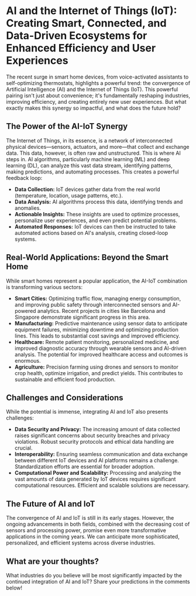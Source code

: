 # AI and the Internet of Things (IoT): Creating Smart, Connected, and Data-Driven Ecosystems for Enhanced Efficiency and User Experiences

The recent surge in smart home devices, from voice-activated assistants to self-optimizing thermostats, highlights a powerful trend: the convergence of Artificial Intelligence (AI) and the Internet of Things (IoT). This powerful pairing isn't just about convenience; it's fundamentally reshaping industries, improving efficiency, and creating entirely new user experiences.  But what exactly makes this synergy so impactful, and what does the future hold?

## The Power of the AI-IoT Synergy

The Internet of Things, in its essence, is a network of interconnected physical devices—sensors, actuators, and more—that collect and exchange data.  This data, however, is often raw and unstructured.  This is where AI steps in.  AI algorithms, particularly machine learning (ML) and deep learning (DL), can analyze this vast data stream, identifying patterns, making predictions, and automating processes. This creates a powerful feedback loop:

* **Data Collection:** IoT devices gather data from the real world (temperature, location, usage patterns, etc.).
* **Data Analysis:** AI algorithms process this data, identifying trends and anomalies.
* **Actionable Insights:**  These insights are used to optimize processes, personalize user experiences, and even predict potential problems.
* **Automated Responses:**  IoT devices can then be instructed to take automated actions based on AI's analysis, creating closed-loop systems.


## Real-World Applications: Beyond the Smart Home

While smart homes represent a popular application, the AI-IoT combination is transforming various sectors:

* **Smart Cities:**  Optimizing traffic flow, managing energy consumption, and improving public safety through interconnected sensors and AI-powered analytics.  Recent projects in cities like Barcelona and Singapore demonstrate significant progress in this area.
* **Manufacturing:** Predictive maintenance using sensor data to anticipate equipment failures, minimizing downtime and optimizing production lines.  This leads to substantial cost savings and improved efficiency.
* **Healthcare:** Remote patient monitoring, personalized medicine, and improved diagnostic accuracy through wearable sensors and AI-driven analysis.  The potential for improved healthcare access and outcomes is enormous.
* **Agriculture:** Precision farming using drones and sensors to monitor crop health, optimize irrigation, and predict yields.  This contributes to sustainable and efficient food production.


## Challenges and Considerations

While the potential is immense, integrating AI and IoT also presents challenges:

* **Data Security and Privacy:**  The increasing amount of data collected raises significant concerns about security breaches and privacy violations.  Robust security protocols and ethical data handling are crucial.
* **Interoperability:**  Ensuring seamless communication and data exchange between different IoT devices and AI platforms remains a challenge.  Standardization efforts are essential for broader adoption.
* **Computational Power and Scalability:**  Processing and analyzing the vast amounts of data generated by IoT devices requires significant computational resources.  Efficient and scalable solutions are necessary.


## The Future of AI and IoT

The convergence of AI and IoT is still in its early stages.  However, the ongoing advancements in both fields, combined with the decreasing cost of sensors and processing power, promise even more transformative applications in the coming years. We can anticipate more sophisticated, personalized, and efficient systems across diverse industries.


## What are your thoughts?

What industries do you believe will be most significantly impacted by the continued integration of AI and IoT?  Share your predictions in the comments below!
